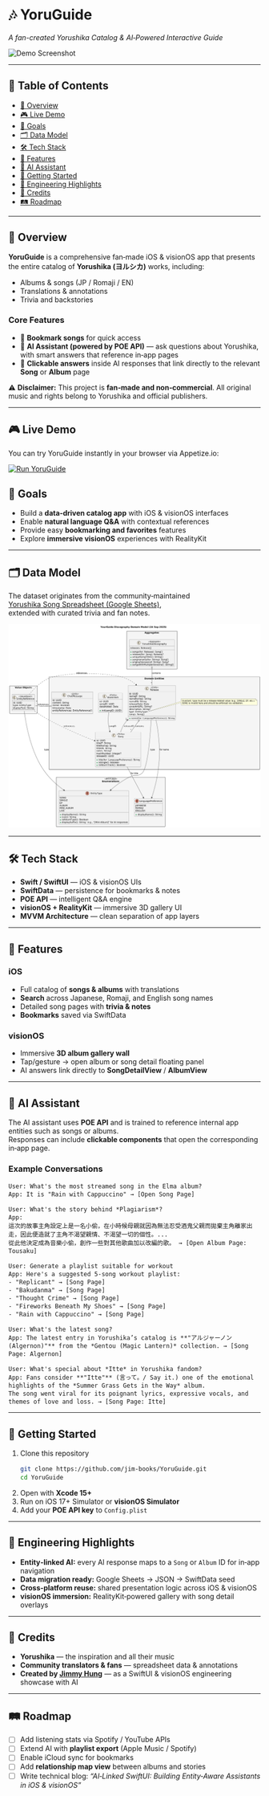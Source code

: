 # 🎶 YoruGuide  
_A fan-created Yorushika Catalog & AI‑Powered Interactive Guide_

![Demo Screenshot](./PromotionalMaterials/screenshot.png)

---

## 📑 Table of Contents  
- [📖 Overview](#-overview)  
- [🎮 Live Demo](#-live-demo)  
- [🎯 Goals](#-goals)  
- [🗂 Data Model](#-data-model)  
- [🛠 Tech Stack](#-tech-stack)  
- [📱 Features](#-features)  
- [🤖 AI Assistant](#-ai-assistant)  
- [🚀 Getting Started](#-getting-started)  
- [🧩 Engineering Highlights](#-engineering-highlights)  
- [🙌 Credits](#-credits)  
- [🛤 Roadmap](#-roadmap)  

---

## 📖 Overview  

**YoruGuide** is a comprehensive fan‑made iOS & visionOS app that presents the entire catalog of **Yorushika (ヨルシカ)** works, including:  
- Albums & songs (JP / Romaji / EN)  
- Translations & annotations  
- Trivia and backstories  

### Core Features  
- 🌸 **Bookmark songs** for quick access  
- 🤖 **AI Assistant (powered by POE API)** — ask questions about Yorushika, with smart answers that reference in‑app pages  
- 🔗 **Clickable answers** inside AI responses that link directly to the relevant **Song** or **Album** page  

⚠️ **Disclaimer:** This project is **fan‑made and non‑commercial**. All original music and rights belong to Yorushika and official publishers.  

---

## 🎮 Live Demo
You can try YoruGuide instantly in your browser via Appetize.io:

[![Run YoruGuide](https://img.shields.io/badge/Try%20YoruGuide-Live%20Demo-blue?logo=ios&logoColor=white)](https://yorushika.com)

## 🎯 Goals  

- Build a **data‑driven catalog app** with iOS & visionOS interfaces  
- Enable **natural language Q&A** with contextual references  
- Provide easy **bookmarking and favorites** features  
- Explore **immersive visionOS** experiences with RealityKit  

---

## 🗂 Data Model  

The dataset originates from the community‑maintained  
[Yorushika Song Spreadsheet (Google Sheets)](https://docs.google.com/spreadsheets/d/1sqwarEZIDQo4eTnnnQaQb0RgZJGdZrW8hEp8WbfVDlQ),  
extended with curated trivia and fan notes.  

![Domain Model](./YourGuideDataModel_24Sep2025.png)

---

## 🛠 Tech Stack  

- **Swift / SwiftUI** — iOS & visionOS UIs  
- **SwiftData** — persistence for bookmarks & notes  
- **POE API** — intelligent Q&A engine  
- **visionOS + RealityKit** — immersive 3D gallery UI  
- **MVVM Architecture** — clean separation of app layers  

---

## 📱 Features  

### iOS  
- Full catalog of **songs & albums** with translations  
- **Search** across Japanese, Romaji, and English song names  
- Detailed song pages with **trivia & notes**  
- **Bookmarks** saved via SwiftData  

### visionOS  
- Immersive **3D album gallery wall**  
- Tap/gesture → open album or song detail floating panel  
- AI answers link directly to **SongDetailView** / **AlbumView**  

---

## 🤖 AI Assistant  

The AI assistant uses **POE API** and is trained to reference internal app entities such as songs or albums.  
Responses can include **clickable components** that open the corresponding in‑app page.  

### Example Conversations  

```text
User: What's the most streamed song in the Elma album?  
App: It is "Rain with Cappuccino" → [Open Song Page]
```

```text
User: What's the story behind *Plagiarism*?  
App: 
這次的故事主角設定上是一名小偷，在小時候母親就因為無法忍受酒鬼父親而拋棄主角離家出走，因此便造就了主角不渴望親情、不渴望一切的個性。...  
從此他決定成為音樂小偷，創作一些對其他歌曲加以改編的歌。 → [Open Album Page: Tousaku]
```

```text
User: Generate a playlist suitable for workout  
App: Here's a suggested 5‑song workout playlist:  
- "Replicant" → [Song Page]  
- "Bakudanma" → [Song Page]  
- "Thought Crime" → [Song Page]  
- "Fireworks Beneath My Shoes" → [Song Page]  
- "Rain with Cappuccino" → [Song Page]
```

```text
User: What's the latest song?  
App: The latest entry in Yorushika’s catalog is **"アルジャーノン (Algernon)"** from the *Gentou (Magic Lantern)* collection. → [Song Page: Algernon]
```

```text
User: What's special about *Itte* in Yorushika fandom?  
App: Fans consider **"Itte"** (言って。/ Say it.) one of the emotional highlights of the *Summer Grass Gets in the Way* album.  
The song went viral for its poignant lyrics, expressive vocals, and themes of love and loss. → [Song Page: Itte]
```

---

## 🚀 Getting Started  

1. Clone this repository  
   ```bash
   git clone https://github.com/jim-books/YoruGuide.git
   cd YoruGuide
   ```
2. Open with **Xcode 15+**  
3. Run on iOS 17+ Simulator or **visionOS Simulator**  
4. Add your **POE API key** to `Config.plist`  

---

## 🧩 Engineering Highlights  

- **Entity‑linked AI:** every AI response maps to a `Song` or `Album` ID for in‑app navigation  
- **Data migration ready:** Google Sheets → JSON → SwiftData seed  
- **Cross‑platform reuse:** shared presentation logic across iOS & visionOS  
- **visionOS immersion:** RealityKit‑powered gallery with song detail overlays  

---

## 🙌 Credits  

- **Yorushika** — the inspiration and all their music  
- **Community translators & fans** — spreadsheet data & annotations  
- **Created by [Jimmy Hung](https://linkedin.com/in/jimmyhkh)** — as a SwiftUI & visionOS engineering showcase with AI  

---

## 🛤 Roadmap  

- [ ] Add listening stats via Spotify / YouTube APIs  
- [ ] Extend AI with **playlist export** (Apple Music / Spotify)  
- [ ] Enable iCloud sync for bookmarks  
- [ ] Add **relationship map view** between albums and stories  
- [ ] Write technical blog: *“AI‑Linked SwiftUI: Building Entity‑Aware Assistants in iOS & visionOS”*  
```
